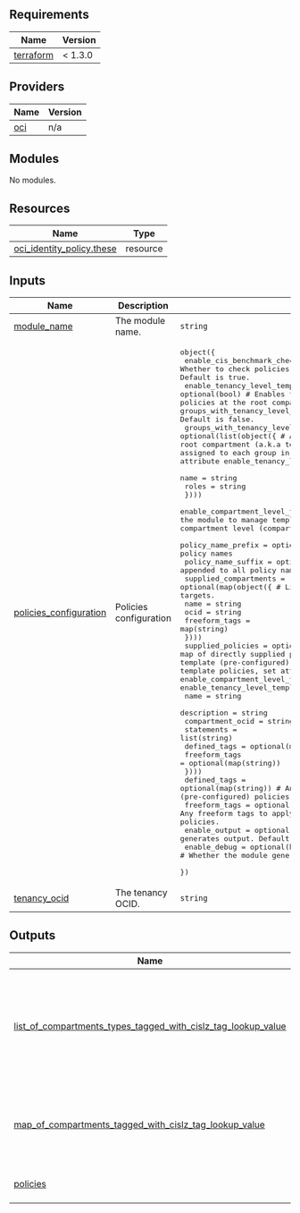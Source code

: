 ## Requirements

| Name | Version |
|------|---------|
| <a name="requirement_terraform"></a> [terraform](#requirement\_terraform) | < 1.3.0 |

## Providers

| Name | Version |
|------|---------|
| <a name="provider_oci"></a> [oci](#provider\_oci) | n/a |

## Modules

No modules.

## Resources

| Name | Type |
|------|------|
| [oci_identity_policy.these](https://registry.terraform.io/providers/oracle/oci/latest/docs/resources/identity_policy) | resource |

## Inputs

| Name | Description | Type | Default | Required |
|------|-------------|------|---------|:--------:|
| <a name="input_module_name"></a> [module\_name](#input\_module\_name) | The module name. | `string` | `"iam-policies"` | no |
| <a name="input_policies_configuration"></a> [policies\_configuration](#input\_policies\_configuration) | Policies configuration | <pre>object({<br>    enable_cis_benchmark_checks = optional(bool) # Whether to check policies for CIS Foundations Benchmark recommendations. Default is true.<br>    enable_tenancy_level_template_policies = optional(bool) # Enables the module to manage template (pre-configured) policies at the root compartment) (a.k.a tenancy) level. Attribute groups_with_tenancy_level_roles only applies if this is set to true. Default is false.<br>    groups_with_tenancy_level_roles = optional(list(object({ # A list of group names and their roles at the root compartment (a.k.a tenancy) level. Pre-configured policies are assigned to each group in the root compartment. Only applicable if attribute enable_tenancy_level_template_policies is set to true.<br>      name = string<br>      roles = string<br>    })))<br>    enable_compartment_level_template_policies = optional(bool) # Enables the module to manage template (pre-configured) policies at the compartment level (compartments other than root). Default is true.<br>    policy_name_prefix = optional(string) # A prefix to be prepended to all policy names<br>    policy_name_suffix = optional(string) # A suffix to be appended to all policy names<br>    supplied_compartments = optional(map(object({ # List of compartments that are policy targets.<br>      name = string<br>      ocid = string<br>      freeform_tags = map(string)<br>    })))<br>    supplied_policies = optional(map(object({ # A map of directly supplied policies. Use this to suplement or override the template (pre-configured) policies. For completely overriding the template policies, set attributes enable_compartment_level_template_policies and enable_tenancy_level_template_policies to false.<br>      name             = string<br>      description      = string<br>      compartment_ocid = string<br>      statements       = list(string)<br>      defined_tags     = optional(map(string))<br>      freeform_tags    = optional(map(string))<br>    })))<br>    defined_tags = optional(map(string)) # Any defined tags to apply on the template (pre-configured) policies.<br>    freeform_tags = optional(map(string)) # Any freeform tags to apply on the template (pre-configured) policies.<br>    enable_output = optional(bool) # Whether the module generates output. Default is false.<br>    enable_debug = optional(bool) # # Whether the module generates debug output. Default is false.<br>  })</pre> | n/a | yes |
| <a name="input_tenancy_ocid"></a> [tenancy\_ocid](#input\_tenancy\_ocid) | The tenancy OCID. | `string` | n/a | yes |

## Outputs

| Name | Description |
|------|-------------|
| <a name="output_list_of_compartments_types_tagged_with_cislz_tag_lookup_value"></a> [list\_of\_compartments\_types\_tagged\_with\_cislz\_tag\_lookup\_value](#output\_list\_of\_compartments\_types\_tagged\_with\_cislz\_tag\_lookup\_value) | An internal list with compartments tagged with cislz\_tag\_lookup\_value. Used to find if an enclosing compartment is available. Enabled if enable\_debug attribute is true. |
| <a name="output_map_of_compartments_tagged_with_cislz_tag_lookup_value"></a> [map\_of\_compartments\_tagged\_with\_cislz\_tag\_lookup\_value](#output\_map\_of\_compartments\_tagged\_with\_cislz\_tag\_lookup\_value) | An internal map driving the assignment of pre-configured policies according to cislz tags. Enabled if enable\_debug attribute is true. |
| <a name="output_policies"></a> [policies](#output\_policies) | The policies. Enabled if enable\_output attribute is true. |
